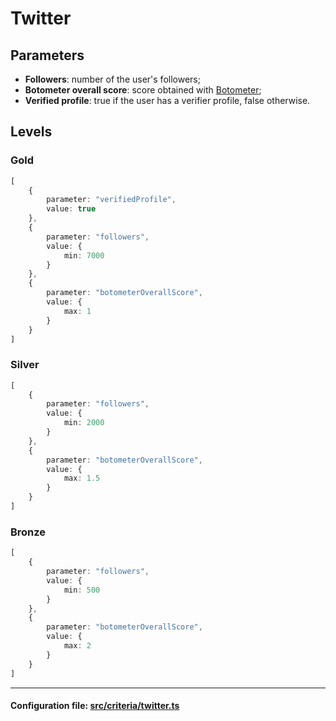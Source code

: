 # Twitter

## Parameters

-   **Followers**: number of the user's followers;
-   **Botometer overall score**: score obtained with [Botometer](https://botometer.osome.iu.edu/);
-   **Verified profile**: true if the user has a verifier profile, false otherwise.

## Levels

### Gold

```typescript
[
    {
        parameter: "verifiedProfile",
        value: true
    },
    {
        parameter: "followers",
        value: {
            min: 7000
        }
    },
    {
        parameter: "botometerOverallScore",
        value: {
            max: 1
        }
    }
]
```

### Silver

```typescript
[
    {
        parameter: "followers",
        value: {
            min: 2000
        }
    },
    {
        parameter: "botometerOverallScore",
        value: {
            max: 1.5
        }
    }
]
```

### Bronze

```typescript
[
    {
        parameter: "followers",
        value: {
            min: 500
        }
    },
    {
        parameter: "botometerOverallScore",
        value: {
            max: 2
        }
    }
]
```

---

#### Configuration file: [src/criteria/twitter.ts](https://github.com/InterRep/interep.js/blob/main/packages/reputation/src/criteria/twitter.ts)
